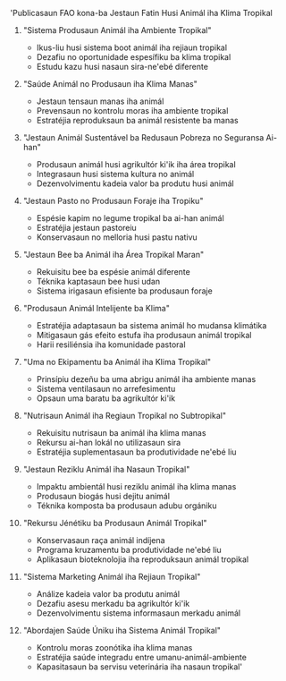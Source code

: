 'Publicasaun FAO kona-ba Jestaun Fatin Husi Animál iha Klima Tropikal 

1. "Sistema Produsaun Animál iha Ambiente Tropikal"
   - Ikus-liu husi sistema boot animál iha rejiaun tropikal
   - Dezafiu no oportunidade espesífiku ba klima tropikal
   - Estudu kazu husi nasaun sira-ne'ebé diferente

2. "Saúde Animál no Produsaun iha Klima Manas"
   - Jestaun tensaun manas iha animál
   - Prevensaun no kontrolu moras iha ambiente tropikal
   - Estratéjia reproduksaun ba animál resistente ba manas

3. "Jestaun Animál Sustentável ba Redusaun Pobreza no Seguransa Ai-han"
   - Produsaun animál husi agrikultór ki'ik iha área tropikal
   - Integrasaun husi sistema kultura no animál
   - Dezenvolvimentu kadeia valor ba produtu husi animál

4. "Jestaun Pasto no Produsaun Foraje iha Tropiku"
   - Espésie kapim no legume tropikal ba ai-han animál
   - Estratéjia jestaun pastoreiu
   - Konservasaun no melloria husi pastu nativu 

5. "Jestaun Bee ba Animál iha Área Tropikal Maran"
   - Rekuisitu bee ba espésie animál diferente
   - Téknika kaptasaun bee husi udan
   - Sistema irigasaun efisiente ba produsaun foraje

6. "Produsaun Animál Intelijente ba Klima"
   - Estratéjia adaptasaun ba sistema animál ho mudansa klimátika
   - Mitigasaun gás efeito estufa iha produsaun animál tropikal
   - Harii resiliénsia iha komunidade pastoral 

7. "Uma no Ekipamentu ba Animál iha Klima Tropikal"
   - Prinsípiu dezeñu ba uma abrigu animál iha ambiente manas
   - Sistema ventilasaun no arrefesimentu
   - Opsaun uma baratu ba agrikultór ki'ik

8. "Nutrisaun Animál iha Regiaun Tropikal no Subtropikal"
   - Rekuisitu nutrisaun ba animál iha klima manas
   - Rekursu ai-han lokál no utilizasaun sira
   - Estratéjia suplementasaun ba produtividade ne'ebé liu

9. "Jestaun Reziklu Animál iha Nasaun Tropikal"
   - Impaktu ambientál husi reziklu animál iha klima manas
   - Produsaun biogás husi dejitu animál
   - Téknika komposta ba produsaun adubu orgániku

10. "Rekursu Jénétiku ba Produsaun Animál Tropikal"
    - Konservasaun raça animál indíjena
    - Programa kruzamentu ba produtividade ne'ebé liu
    - Aplikasaun bioteknolojia iha reproduksaun animál tropikal

11. "Sistema Marketing Animál iha Rejiaun Tropikal"
    - Análize kadeia valor ba produtu animál
    - Dezafiu asesu merkadu ba agrikultór ki'ik
    - Dezenvolvimentu sistema informasaun merkadu animál

12. "Abordajen Saúde Úniku iha Sistema Animál Tropikal"
    - Kontrolu moras zoonótika iha klima manas
    - Estratéjia saúde integradu entre umanu-animál-ambiente
    - Kapasitasaun ba servisu veterinária iha nasaun tropikal'